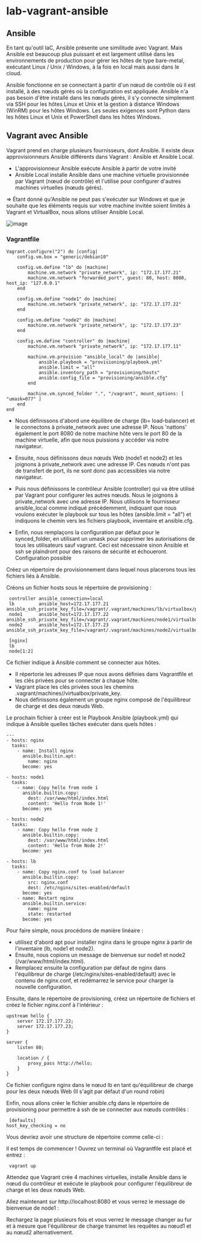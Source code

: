 # lab-vagrant-ansible

## Ansible

En tant qu'outil IaC, Ansible présente une similitude avec Vagrant. Mais Ansible est beaucoup plus puissant et est largement utilisé dans les environnements de production pour gérer les hôtes de type bare-metal, exécutant Linux / Unix / Windows, à la fois en local mais aussi dans le cloud.

Ansible fonctionne en se connectant à partir d'un nœud de contrôle où il est installé, à des nœuds gérés où la configuration est appliquée. 
Ansible n'a pas besoin d'être installé dans les nœuds gérés, il s'y connecte simplement via SSH pour les hôtes Linux et Unix et la gestion à distance Windows (WinRM) pour les hôtes Windows. Les seules exigences sont Python dans les hôtes Linux et Unix et PowerShell dans les hôtes Windows.

## Vagrant avec Ansible

Vagrant prend en charge plusieurs fournisseurs, dont Ansible. Il existe deux approvisionneurs Ansible différents dans Vagrant : Ansible et Ansible Local. 

  * L'approvisionneur Ansible exécute Ansible à partir de votre invité
  * Ansible Local installe Ansible dans une machine virtuelle provisionnée par Vagrant (nœud de contrôle) et l'utilise pour configurer d'autres machines virtuelles (nœuds gérés). 
  
  => Étant donné qu'Ansible ne peut pas s'exécuter sur Windows et que je souhaite que les éléments requis sur votre machine invitée soient limités à Vagrant et VirtualBox, nous allons utiliser Ansible Local.

![image](https://user-images.githubusercontent.com/45850849/204154464-a5cb99c5-a86a-49da-93ef-5bffe41f081f.png)


### Vagrantfile

```
Vagrant.configure("2") do |config|
    config.vm.box = "generic/debian10"
 
    config.vm.define "lb" do |machine|
        machine.vm.network "private_network", ip: "172.17.177.21"
        machine.vm.network "forwarded_port", guest: 80, host: 8080, host_ip: "127.0.0.1"
    end
 
    config.vm.define "node1" do |machine|
        machine.vm.network "private_network", ip: "172.17.177.22"
    end
 
    config.vm.define "node2" do |machine|
        machine.vm.network "private_network", ip: "172.17.177.23"
    end
 
    config.vm.define "controller" do |machine|
        machine.vm.network "private_network", ip: "172.17.177.11"
 
        machine.vm.provision "ansible_local" do |ansible|
            ansible.playbook = "provisioning/playbook.yml"
            ansible.limit = "all"
            ansible.inventory_path = "provisioning/hosts"
            ansible.config_file = "provisioning/ansible.cfg"
        end
 
        machine.vm.synced_folder ".", "/vagrant", mount_options: [ "umask=077" ]
    end
end

```

  * Nous définissons d'abord une équilibre de charge (lb= load-balancer) et le connectons à private_network avec une adresse IP. Nous 'nattons' également le port 8080 de notre machine hôte vers le port 80 de la machine virtuelle, afin que nous puissions y accéder via notre navigateur.

  * Ensuite, nous définissons deux nœuds Web (node1 et node2) et les joignons à private_network avec une adresse IP. Ces nœuds n'ont pas de transfert de port, ils ne sont donc pas accessibles via notre navigateur.

  * Puis nous définissons le contrôleur Ansible (controller) qui va être utilisé par Vagrant pour configurer les autres nœuds. Nous le joignons à private_network avec une adresse IP. Nous utilisons le fournisseur ansible_local comme indiqué précédemment, indiquant que nous voulons exécuter le playbook sur tous les hôtes (ansible.limit = "all") et indiquons le chemin vers les fichiers playbook, inventaire et ansible.cfg. 
  
  * Enfin, nous remplaçons la configuration par défaut pour le synced_folder, en utilisant un umask pour supprimer les autorisations de tous les utilisateurs sauf vagrant. Ceci est nécessaire sinon Ansible et ssh se plaindront pour des raisons de sécurité et échoueront.
Configuration possible

Créez un répertoire de provisionnement dans lequel nous placerons tous les fichiers liés à Ansible. 

Créons un fichier hosts sous le répertoire de provisioning :

```
 controller ansible_connection=local
 lb         ansible_host=172.17.177.21 ansible_ssh_private_key_file=/vagrant/.vagrant/machines/lb/virtualbox/private_key
 node1      ansible_host=172.17.177.22 ansible_ssh_private_key_file=/vagrant/.vagrant/machines/node1/virtualbox/private_key
 node2      ansible_host=172.17.177.23 ansible_ssh_private_key_file=/vagrant/.vagrant/machines/node2/virtualbox/private_key
 
 [nginx]
 lb
 node[1:2]
```

Ce fichier indique à Ansible comment se connecter aux hôtes. 
  * Il répertorie les adresses IP que nous avons définies dans Vagrantfile et les clés privées pour se connecter à chaque hôte. 
  * Vagrant place les clés privées sous les chemins .vagrant/machines/<nom de la machine>/virtualbox/private_key. 
  * Nous définissons également un groupe nginx composé de l'équilibreur de charge et des deux nœuds Web.


Le prochain fichier à créer est le Playbook Ansible (playbook.yml) qui indique à Ansible quelles tâches exécuter dans quels hôtes :

```
---
- hosts: nginx
  tasks:
    - name: Install nginx
      ansible.builtin.apt:
        name: nginx
      become: yes

- hosts: node1
  tasks:
    - name: Copy hello from node 1
      ansible.builtin.copy:
        dest: /var/www/html/index.html
        content: 'Hello from Node 1!'
      become: yes

- hosts: node2
  tasks:
    - name: Copy hello from node 2
      ansible.builtin.copy:
        dest: /var/www/html/index.html
        content: 'Hello from Node 2!'
      become: yes

- hosts: lb
  tasks:
    - name: Copy nginx.conf to load balancer
      ansible.builtin.copy:
        src: nginx.conf
        dest: /etc/nginx/sites-enabled/default
      become: yes
    - name: Restart nginx
      ansible.builtin.service:
        name: nginx
        state: restarted
      become: yes

```

Pour faire simple, nous procédons de manière linéaire : 
 - utilisez d'abord apt pour installer nginx dans le groupe nginx à partir de l'inventaire (lb, node1 et node2). 
 - Ensuite, nous copions un message de bienvenue sur node1 et node2 (/var/www/html/index.html). 
 - Remplacez ensuite la configuration par défaut de nginx dans l'équilibreur de charge (/etc/nginx/sites-enabled/default) avec le contenu de nginx.conf, et redémarrez le service pour charger la nouvelle configuration.

Ensuite, dans le répertoire de provisioning, créez un répertoire de fichiers et créez le fichier nginx.conf à l'intérieur :
 
```
upstream hello {
    server 172.17.177.22;
    server 172.17.177.23;
}

server {
    listen 80;

    location / {
        proxy_pass http://hello;
    }
}
```

Ce fichier configure nginx dans le nœud lb en tant qu'équilibreur de charge pour les deux nœuds Web (Il s'agit par défaut d'un round robin)

Enfin, nous allons créer le fichier ansible.cfg dans le répertoire de provisioning pour permettre à ssh de se connecter aux nœuds contrôlés :

```
 [defaults]
host_key_checking = no
```
 
Vous devriez avoir une structure de répertoire comme celle-ci :
 

Il est temps de commencer ! Ouvrez un terminal où Vagrantfile est placé et entrez :

```
 vagrant up
```
 
Attendez que Vagrant crée 4 machines virtuelles, installe Ansible dans le nœud du contrôleur et exécute le playbook pour configurer l'équilibreur de charge et les deux nœuds Web.

Allez maintenant sur http://localhost:8080 et vous verrez le message de bienvenue de node1 :

Rechargez la page plusieurs fois et vous verrez le message changer au fur et à mesure que l'équilibreur de charge transmet les requêtes au nœud1 et au nœud2 alternativement.

